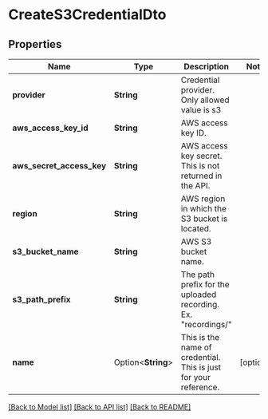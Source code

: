 # CreateS3CredentialDto

## Properties

Name | Type | Description | Notes
------------ | ------------- | ------------- | -------------
**provider** | **String** | Credential provider. Only allowed value is s3 | 
**aws_access_key_id** | **String** | AWS access key ID. | 
**aws_secret_access_key** | **String** | AWS access key secret. This is not returned in the API. | 
**region** | **String** | AWS region in which the S3 bucket is located. | 
**s3_bucket_name** | **String** | AWS S3 bucket name. | 
**s3_path_prefix** | **String** | The path prefix for the uploaded recording. Ex. \"recordings/\" | 
**name** | Option<**String**> | This is the name of credential. This is just for your reference. | [optional]

[[Back to Model list]](../README.md#documentation-for-models) [[Back to API list]](../README.md#documentation-for-api-endpoints) [[Back to README]](../README.md)



